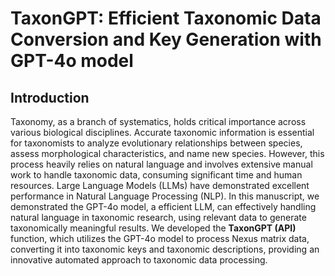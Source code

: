 TaxonGPT: Efficient Taxonomic Data Conversion and Key Generation with GPT-4o model
====

## Introduction
Taxonomy, as a branch of systematics, holds critical importance across various biological disciplines. Accurate taxonomic information is essential for taxonomists to analyze evolutionary relationships between species, assess morphological characteristics, and name new species. However, this process heavily relies on natural language and involves extensive manual work to handle taxonomic data, consuming significant time and human resources. Large Language Models (LLMs) have demonstrated excellent performance in Natural Language Processing (NLP). In this manuscript, we demonstrated the GPT-4o model, a efficient LLM, can effectively handling natural language in taxonomic research, using relevant data to generate taxonomically meaningful results. We developed the <strong>TaxonGPT (API)</strong> function, which utilizes the GPT-4o model to process Nexus matrix data, converting it into taxonomic keys and taxonomic descriptions, providing an innovative automated approach to taxonomic data processing.
